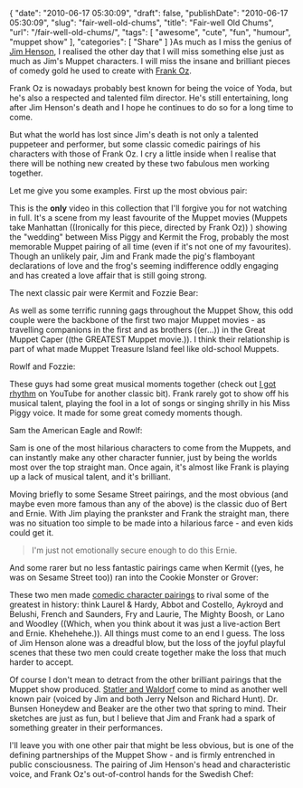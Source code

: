 {
    "date": "2010-06-17 05:30:09",
    "draft": false,
    "publishDate": "2010-06-17 05:30:09",
    "slug": "fair-well-old-chums",
    "title": "Fair-well Old Chums",
    "url": "\/fair-well-old-chums\/",
    "tags": [
        "awesome",
        "cute",
        "fun",
        "humour",
        "muppet show"
    ],
    "categories": [
        "Share"
    ]
}As much as I miss the genius of [Jim
Henson](http://en.wikipedia.org/wiki/Jim_Henson), I realised the other
day that I will miss something else just as much as Jim's Muppet
characters. I will miss the insane and brilliant pieces of comedy gold
he used to create with [Frank
Oz](http://en.wikipedia.org/wiki/Frank_Oz).

Frank Oz is nowadays probably best known for being the voice of Yoda,
but he's also a respected and talented film director. He's still
entertaining, long after Jim Henson's death and I hope he continues to
do so for a long time to come.

But what the world has lost since Jim's death is not only a talented
puppeteer and performer, but some classic comedic pairings of his
characters with those of Frank Oz. I cry a little inside when I realise
that there will be nothing new created by these two fabulous men working
together.

Let me give you some examples. First up the most obvious pair:

This is the **only** video in this collection that I'll forgive you for
not watching in full. It's a scene from my least favourite of the Muppet
movies (Muppets take Manhattan ((Ironically for this piece, directed by
Frank Oz)) ) showing the "wedding" between Miss Piggy and Kermit the
Frog, probably the most memorable Muppet pairing of all time (even if
it's not one of my favourites). Though an unlikely pair, Jim and Frank
made the pig's flamboyant declarations of love and the frog's seeming
indifference oddly engaging and has created a love affair that is still
going strong.

The next classic pair were Kermit and Fozzie Bear:

As well as some terrific running gags throughout the Muppet Show, this
odd couple were the backbone of the first two major Muppet movies - as
travelling companions in the first and as brothers ((er...)) in the
Great Muppet Caper ((the GREATEST Muppet movie.)). I think their
relationship is part of what made Muppet Treasure Island feel like
old-school Muppets.

Rowlf and Fozzie:

These guys had some great musical moments together (check out [I got
rhythm](https://www.youtube.com/watch?v=32j8M5G1f8o) on YouTube for
another classic bit). Frank rarely got to show off his musical talent,
playing the fool in a lot of songs or singing shrilly in his Miss Piggy
voice. It made for some great comedy moments though.

Sam the American Eagle and Rowlf:

Sam is one of the most hilarious characters to come from the Muppets,
and can instantly make any other character funnier, just by being the
worlds most over the top straight man. Once again, it's almost like
Frank is playing up a lack of musical talent, and it's brilliant.

Moving briefly to some Sesame Street pairings, and the most obvious (and
maybe even more famous than any of the above) is the classic duo of Bert
and Ernie. With Jim playing the prankster and Frank the straight man,
there was no situation too simple to be made into a hilarious farce -
and even kids could get it.

> I'm just not emotionally secure enough to do this Ernie.

And some rarer but no less fantastic pairings came when Kermit ((yes, he
was on Sesame Street too)) ran into the Cookie Monster or Grover:

These two men made [comedic character
pairings](http://en.wikipedia.org/wiki/Double_act) to rival some of the
greatest in history: think Laurel & Hardy, Abbot and Costello, Aykroyd
and Belushi, French and Saunders, Fry and Laurie, The Mighty Boosh, or
Lano and Woodley ((Which, when you think about it was just a live-action
Bert and Ernie. Khehehehe.)). All things must come to an end I guess.
The loss of Jim Henson alone was a dreadful blow, but the loss of the
joyful playful scenes that these two men could create together make the
loss that much harder to accept.

Of course I don't mean to detract from the other brilliant pairings that
the Muppet show produced. [Statler and
Waldorf](http://en.wikipedia.org/wiki/Statler_and_Waldorf) come to mind
as another well known pair (voiced by Jim and both Jerry Nelson and
Richard Hunt). Dr. Bunsen Honeydew and Beaker are the other two that
spring to mind. Their sketches are just as fun, but I believe that Jim
and Frank had a spark of something greater in their performances.

I'll leave you with one other pair that might be less obvious, but is
one of the defining partnerships of the Muppet Show - and is firmly
entrenched in public consciousness. The pairing of Jim Henson's head and
characteristic voice, and Frank Oz's out-of-control hands for the
Swedish Chef: